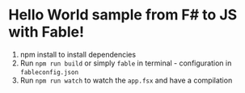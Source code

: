 # Hello World sample from F# to JS with Fable!

1. npm install to install dependencies
2. Run `npm run build` or simply `fable` in terminal - configuration in `fableconfig.json`
3. Run `npm run watch` to watch the `app.fsx` and have a compilation
 